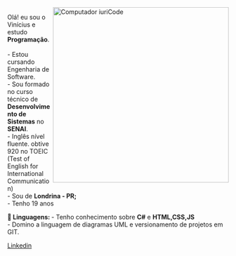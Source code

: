 <img src="https://raw.githubusercontent.com/MicaelliMedeiros/micaellimedeiros/master/image/computer-illustration.png" min-width="400px" max-width="400px" width="400px" align="right" alt="Computador iuriCode">

<p align="left"> 
  Olá! eu sou o Vinícius e estudo <strong>Programação</strong>.<br>
  <br>
  - Estou cursando Engenharia de Software. <br>
  - Sou formado no curso técnico de <strong> Desenvolvimento de Sistemas</strong> no <strong> SENAI</strong>. <br>
  - Inglês nível fluente. obtive 920 no TOEIC (Test of English for International Communication) <br>
  - Sou de <strong> Londrina - PR; </strong> <br>
  - Tenho 19 anos <br>
 
  
 
</p>

<p align="left">
  <strong> 🦄 Linguagens: </strong>
  - Tenho conhecimento sobre <strong>C#</strong> e <strong> HTML,CSS,JS </strong> <br>
  - Domino a linguagem de diagramas UML e versionamento de projetos em GIT.
       
</p>


<a href="https://www.linkedin.com/in/vinicius-terlera-camargo-917952247/"> Linkedin </a>
